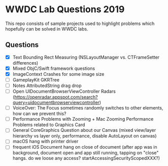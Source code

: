 # WWDC Lab Questions 2019

This repo consists of sample projects used to highlight problems which hopefully can be solved in WWDC labs.

## Questions

- [x] Text Bounding Rect Measuring (NSLayoutManager vs. CTFrameSetter differences)
- [x] Mixed ObjC/Swift framework questions
- [x] ImageContext Crashes for some image size
- [ ] GameplayKit GKRTree
- [ ] Notes AttributedString drag drop
- [ ] Open UIDocumentBrowserViewController Radars (https://openradar.appspot.com/search?query=uidocumentbrowserviewcontroller)
- [ ] VoiceOver: The Focus sometimes randomly switches to other elements, how can we prevent this?
- [ ] Performance Problems with Zooming + Mac Zooming Performance Problems related to Graphics Card
- [ ] General CoreGraphics Question about our Canvas (mixed view/layer hierarchy vs layer only, performance, disable AutoLayout on canvas)
- [ ] macOS hang with printer driver
- [ ] frequent iOS Document hang on close of document (after app was in background, document open and app still running, tapping on "close" hangs. do we loose any access? startAccessingSecurityScopedXXX?)
